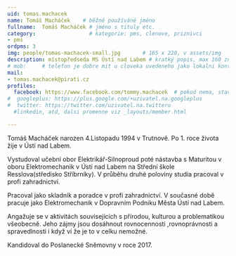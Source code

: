 ```yaml
---
uid: tomas.machacek
name: Tomáš Macháček  	# běžně používáné jméno
fullname:  Tomáš Macháček # jméno s tituly etc.
category:                 # kategorie: pms, clenove, priznivci
- pms
ordpms: 3
img: people/tomas-machacek-small.jpg       # 165 x 220, v assets/img
description: místopředseda MS Ústí nad Labem # kratký popis, max 160 znaků
# mob:     # telefon je dobre mit u cloveka uvedeneho jako lokalni kontakt v links.yaml
mail:
- tomas.machacek@pirati.cz
profiles:
  facebook: https://www.facebook.com/tommy.machacek  # pokud nema, staci smazat tuto radku
#  googleplus: https://plus.google.com/+uzivatel.na.googleplus
#  twitter: https://twitter.com/uzivatel.na.twitteru
  #linkedin, atd, dalsi promenne viz _layouts/member.html

---
```


Tomáš Macháček narozen 4.Listopadu 1994 v Trutnově. Po 1. roce života žije v Ústí nad Labem.

Vystudoval učební obor Elektrikář-Silnoproud poté nástavba s Maturitou v oboru Elektromechanik v Ústí nad Labem na Střední škole Resslova(středisko Stříbrníky). V průběhu druhé poloviny studia pracoval v profi zahradnictví.

Pracoval jako skladník a poradce v profi zahradnictví. V současné době pracuje jako Elektromechanik v Dopravním Podniku Města Ústí nad Labem.

Angažuje se v aktivitách souvisejících s přírodou, kulturou a problematikou všeobecně. Jeho zájmy jsou dosáhnout rovnocennosti ,rovnoprávnosti a spravedlnosti i když ví že je to v celku nemožné.

Kandidoval do Poslanecké Sněmovny v roce 2017. 
